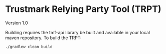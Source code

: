 
# Trustmark Relying Party Tool (TRPT)

Version 1.0

Building requires the tmf-api library be built and available in your local maven repository.  To build the TRPT:
```shell
./gradlew clean build
````